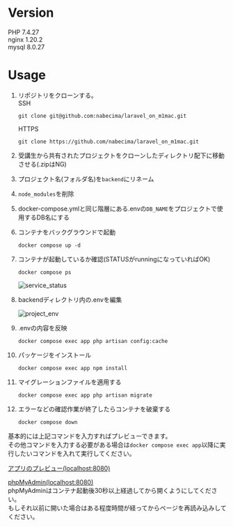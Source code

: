 # Version
PHP 7.4.27<br>
nginx 1.20.2<br>
mysql 8.0.27

# Usage
1. リポジトリをクローンする。<br>
    SSH
    ```
    git clone git@github.com:nabecima/laravel_on_m1mac.git
    ```
    HTTPS
    ```
    git clone https://github.com/nabecima/laravel_on_m1mac.git
    ```

3. 受講生から共有されたプロジェクトをクローンしたディレクトリ配下に移動させる(.zipはNG)
4. プロジェクト名(フォルダ名)を`backend`にリネーム
5. `node_modules`を削除
6. docker-compose.ymlと同じ階層にある.envの`DB_NAME`をプロジェクトで使用するDB名にする
7. コンテナをバックグラウンドで起動

    ```
    docker compose up -d
    ```

8. コンテナが起動しているか確認(STATUSがrunningになっていればOK)

    ```
    docker compose ps
    ```
    ![service_status](https://user-images.githubusercontent.com/66292801/147135163-03781fc8-2d65-4a94-a445-7fea003121cc.png)

9. backendディレクトリ内の.envを編集

    ![project_env](https://user-images.githubusercontent.com/66292801/147135560-e033e3af-4c25-4d32-9bfb-63b135047368.png)

10. .envの内容を反映

    ```
    docker compose exec app php artisan config:cache
    ```

11. パッケージをインストール

    ```
    docker compose exec app npm install
    ```

12. マイグレーションファイルを適用する

    ```
    docker compose exec app php artisan migrate
    ```

13. エラーなどの確認作業が終了したらコンテナを破棄する

    ```
    docker compose down
    ```

基本的には上記コマンドを入力すればプレビューできます。<br>
その他コマンドを入力する必要がある場合は`docker compose exec app`以降に実行したいコマンドを入れて実行してください。

[アプリのプレビュー(localhost:8080)](http://localhost:8000/)

[phpMyAdmin(localhost:8080)](http://localhost:8080/)<br>
phpMyAdminはコンテナ起動後30秒以上経過してから開くようにしてください。<br>
もしそれ以前に開いた場合はある程度時間が経ってからページを再読み込みしてください。

